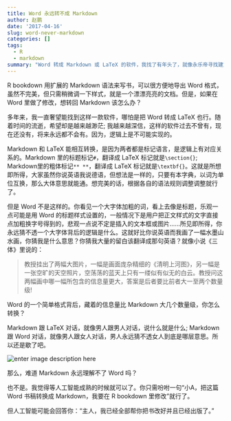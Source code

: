```yaml
---
title: Word 永远转不成 Markdown
author: 赵鹏
date: '2017-04-16'
slug: word-never-markdown
categories: []
tags:
  - R
  - markdown
summary: "Word 转成 Markdown 或 LaTeX 的软件，我找了有年头了，就像永乐帝寻找建文帝，我觉得没戏。"
---
```


R bookdown 用扩展的 Markdown 语法来写书，可以很方便地导出 Word 格式，虽然不完美，但只需稍微调一下样式，就是一个漂漂亮亮的文档。但是，如果在 Word 里做了修改，想转回 Markdown 该怎么办？

多年来，我一直奢望能找到这样一款软件，哪怕是把 Word 转成 LaTeX 也行。随着时间的流逝，希望却是越来越渺茫; 我越来越深信，这样的软件过去不曾有，现在还没有，将来永远都不会有。因为，逻辑上是不可能实现的。

Markdown 和 LaTeX 能相互转换，是因为两者都是标记语言，是逻辑上有对应关系的。Markdown 里的标题标记`#`，翻译成 LaTeX 标记就是`\section{}`; Markdown里的粗体标记`** **`，翻译成 LaTeX 标记就是`\textbf{}`。这就是所想即所得，大家虽然你说英语我说德语，但想法是一样的，只要有本字典，以词为单位互换，那么大体意思就能通。想完美的话，根据各自的语法规则调整调整就行了。

但是 Word 不是这样的。你看见一个大字体加粗的词，看上去像是标题，乐观一点可能是用 Word 的标题样式设置的，一般情况下是用户把正文样式的文字直接点加粗换字号得到的，悲观一点说不定是插入的文本框或图片......所见即所得，你永远猜不透一个大字体背后的逻辑是什么。这就好比你说英语而我画了一幅水墨山水画，你猜我是什么意思？你猜我大量的留白该翻译成那句英语？就像小说《三体》里说的：

> 教授挂出了两幅大图片，一幅是画面庞杂精细的《清明上河图》，另一幅是一张空旷的天空照片，空荡荡的蓝天上只有一缕似有似无的白云。教授问这两幅画中哪一幅所包含的信息量更大，答案是后者要比前者大一至两个数量级!

Word 的一个简单格式背后，藏着的信息量比 Markdown 大几个数量级，你怎么转换？

Markdown 跟 LaTeX 对话，就像男人跟男人对话，说什么就是什么; Markdown 跟 Word 对话，就像男人跟女人对话，男人永远猜不透女人到底是哪层意思。所以还是歇了吧。

![enter image description here](https://s-media-cache-ak0.pinimg.com/564x/11/3c/a3/113ca3e206ea97715c6aff9133368f5b.jpg)

那么，难道 Markdown 永远理解不了 Word 吗？

也不是。我觉得等人工智能成熟的时候就可以了。你只需吩咐一句“小A，把这篇Word 书稿转换成 Markdown，我要在 R bookdown 里修改”就行了。

但人工智能可能会回答你：“主人，我已经全部帮你把书改好并且已经出版了。”
